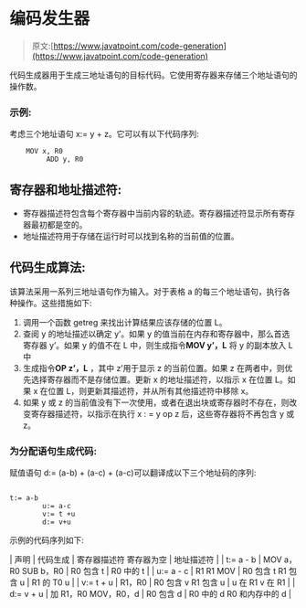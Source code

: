 # 编码发生器

> 原文:[https://www.javatpoint.com/code-generation](https://www.javatpoint.com/code-generation)

代码生成器用于生成三地址语句的目标代码。它使用寄存器来存储三个地址语句的操作数。

### 示例:

考虑三个地址语句 x:= y + z。它可以有以下代码序列:

```
	MOV x, R0
         ADD y, R0

```

## 寄存器和地址描述符:

*   寄存器描述符包含每个寄存器中当前内容的轨迹。寄存器描述符显示所有寄存器最初都是空的。
*   地址描述符用于存储在运行时可以找到名称的当前值的位置。

## 代码生成算法:

该算法采用一系列三地址语句作为输入。对于表格 a 的每三个地址语句，执行各种操作。这些措施如下:

1.  调用一个函数 getreg 来找出计算结果应该存储的位置 L。
2.  查阅 y 的地址描述以确定 y’。如果 y 的值当前在内存和寄存器中，那么首选寄存器 y’。如果 y 的值不在 L 中，则生成指令**MOV y’，L** 将 y 的副本放入 L 中
3.  生成指令**OP z’，L** ，其中 z’用于显示 z 的当前位置。如果 z 在两者中，则优先选择寄存器而不是存储位置。更新 x 的地址描述符，以指示 x 在位置 L。如果 x 在位置 L，则更新其描述符，并从所有其他描述符中移除 x。
4.  如果 y 或 z 的当前值没有下一次使用，或者在退出块或寄存器时不存在，则改变寄存器描述符，以指示在执行 x : = y op z 后，这些寄存器将不再包含 y 或 z。

### 为分配语句生成代码:

赋值语句 d:= (a-b) + (a-c) + (a-c)可以翻译成以下三个地址码的序列:

```

t:= a-b
        u:= a-c
        v:= t +u 
        d:= v+u

```

示例的代码序列如下:

| 声明 | 代码生成 | 寄存器描述符
寄存器为空 | 地址描述符 |
| t:= a - b | MOV a，R0
SUB b，R0 | R0 包含 t | R0 中的 t |
| u:= a - c | R1 R1 MOV | R0 包含 t
R1 包含 u | R1 的 T0
u |
| v:= t + u | R1，R0 | R0 包含 v
R1 包含 u | u 在 R1
v 在 R1 |
| d:= v + u | 加 R1，R0
MOV，R0，d | R0 包含 d | R0 中的 d
R0 和内存中的 d |